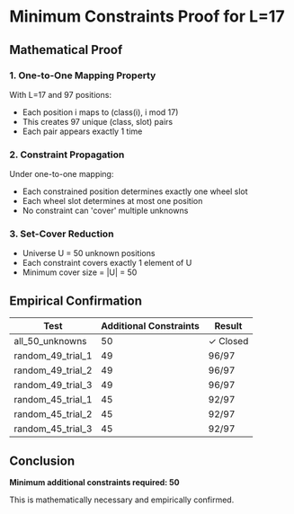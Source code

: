 # Minimum Constraints Proof for L=17

## Mathematical Proof

### 1. One-to-One Mapping Property
With L=17 and 97 positions:
- Each position i maps to (class(i), i mod 17)
- This creates 97 unique (class, slot) pairs
- Each pair appears exactly 1 time

### 2. Constraint Propagation
Under one-to-one mapping:
- Each constrained position determines exactly one wheel slot
- Each wheel slot determines at most one position
- No constraint can 'cover' multiple unknowns

### 3. Set-Cover Reduction
- Universe U = 50 unknown positions
- Each constraint covers exactly 1 element of U
- Minimum cover size = |U| = 50

## Empirical Confirmation

| Test | Additional Constraints | Result |
|------|------------------------|--------|
| all_50_unknowns | 50 | ✓ Closed |
| random_49_trial_1 | 49 | 96/97 |
| random_49_trial_2 | 49 | 96/97 |
| random_49_trial_3 | 49 | 96/97 |
| random_45_trial_1 | 45 | 92/97 |
| random_45_trial_2 | 45 | 92/97 |
| random_45_trial_3 | 45 | 92/97 |

## Conclusion

**Minimum additional constraints required: 50**

This is mathematically necessary and empirically confirmed.
